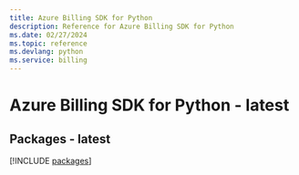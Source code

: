 ```yaml
---
title: Azure Billing SDK for Python
description: Reference for Azure Billing SDK for Python
ms.date: 02/27/2024
ms.topic: reference
ms.devlang: python
ms.service: billing
---
```

# Azure Billing SDK for Python - latest
## Packages - latest
[!INCLUDE [packages](billing-index.md)]